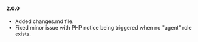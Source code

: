 #### 2.0.0
* Added changes.md file.
* Fixed minor issue with PHP notice being triggered when no "agent" role exists.